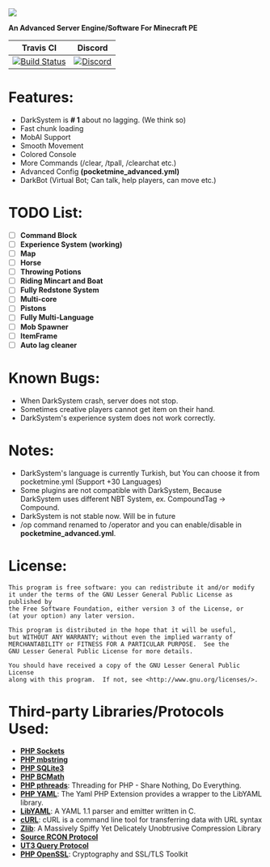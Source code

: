 <img src="https://raw.githubusercontent.com/DarkYusuf13/DarkSystem/master/banner.png" border="0">


**An Advanced Server Engine/Software For Minecraft PE**

| Travis CI | Discord |
| :---: | :---:|
[![Build Status](https://travis-ci.org/DarkYusuf13/DarkSystem.svg?branch=master)](https://travis-ci.org/DarkYusuf13/DarkSystem) | [![Discord](https://camo.githubusercontent.com/455152269a0ed38255ed15e375084d4dd08e0c98/68747470733a2f2f696d672e736869656c64732e696f2f62616467652f636861742d6f6e253230646973636f72642d3732383944412e737667)](https://discord.gg/aByhSs) |

# Features:
- DarkSystem is **# 1** about no lagging. (We think so)
- Fast chunk loading
- MobAI Support
- Smooth Movement
- Colored Console
- More Commands (/clear, /tpall, /clearchat etc.)
- Advanced Config **(pocketmine_advanced.yml)**
- DarkBot (Virtual Bot; Can talk, help players, can move etc.)

# TODO List:
- [ ] **Command Block**
- [ ] **Experience System (working)**
- [ ] **Map**
- [ ] **Horse**
- [ ] **Throwing Potions**
- [ ] **Riding Mincart and Boat**
- [ ] **Fully Redstone System**
- [ ] **Multi-core**
- [ ] **Pistons**
- [ ] **Fully Multi-Language**
- [ ] **Mob Spawner**
- [ ] **ItemFrame**
- [ ] **Auto lag cleaner**

# Known Bugs:
- When DarkSystem crash, server does not stop.
- Sometimes creative players cannot get item on their hand.
- DarkSystem's experience system does not work correctly.

# Notes:
- DarkSystem's language is currently Turkish, but You can choose it from pocketmine.yml (Support +30 Languages)
- Some plugins are not compatible with DarkSystem, Because DarkSystem uses different NBT System, ex. CompoundTag -> Compound.
- DarkSystem is not stable now. Will be in future
- /op command renamed to /operator and you can enable/disable in **pocketmine_advanced.yml**.

# License:
```
This program is free software: you can redistribute it and/or modify
it under the terms of the GNU Lesser General Public License as published by
the Free Software Foundation, either version 3 of the License, or
(at your option) any later version.

This program is distributed in the hope that it will be useful,
but WITHOUT ANY WARRANTY; without even the implied warranty of
MERCHANTABILITY or FITNESS FOR A PARTICULAR PURPOSE.  See the
GNU Lesser General Public License for more details.

You should have received a copy of the GNU Lesser General Public License
along with this program.  If not, see <http://www.gnu.org/licenses/>.
```

# Third-party Libraries/Protocols Used:
* __[PHP Sockets](http://php.net/manual/en/book.sockets.php)__
* __[PHP mbstring](http://php.net/manual/en/book.mbstring.php)__
* __[PHP SQLite3](http://php.net/manual/en/book.sqlite3.php)__
* __[PHP BCMath](http://php.net/manual/en/book.bc.php)__
* __[PHP pthreads](http://pthreads.org/)__: Threading for PHP - Share Nothing, Do Everything.
* __[PHP YAML](https://code.google.com/p/php-yaml/)__: The Yaml PHP Extension provides a wrapper to the LibYAML library.
* __[LibYAML](http://pyyaml.org/wiki/LibYAML)__: A YAML 1.1 parser and emitter written in C.
* __[cURL](http://curl.haxx.se/)__: cURL is a command line tool for transferring data with URL syntax
* __[Zlib](http://www.zlib.net/)__: A Massively Spiffy Yet Delicately Unobtrusive Compression Library
* __[Source RCON Protocol](https://developer.valvesoftware.com/wiki/Source_RCON_Protocol)__
* __[UT3 Query Protocol](http://wiki.unrealadmin.org/UT3_query_protocol)__
* __[PHP OpenSSL](http://php.net/manual/en/book.openssl.php)__: Cryptography and SSL/TLS Toolkit

